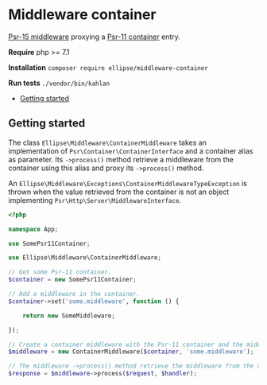 # Middleware container

[Psr-15 middleware](https://www.php-fig.org/psr/psr-15/) proxying a [Psr-11 container](https://www.php-fig.org/psr/psr-11/) entry.

**Require** php >= 7.1

**Installation** `composer require ellipse/middleware-container`

**Run tests** `./vendor/bin/kahlan`

- [Getting started](https://github.com/ellipsephp/middleware-container#getting-started)

## Getting started

The class ```Ellipse\Middleware\ContainerMiddleware``` takes an implementation of `Psr\Container\ContainerInterface` and a container alias as parameter. Its `->process()` method retrieve a middleware from the container using this alias and proxy its `->process()` method.

An `Ellipse\Middleware\Exceptions\ContainerMiddlewareTypeException` is thrown when the value retrieved from the container is not an object implementing `Psr\Http\Server\MiddlewareInterface`.

```php
<?php

namespace App;

use SomePsr11Container;

use Ellipse\Middleware\ContainerMiddleware;

// Get some Psr-11 container.
$container = new SomePsr11Container;

// Add a middleware in the container.
$container->set('some.middleware', function () {

    return new SomeMiddleware;

});

// Create a container middleware with the Psr-11 container and the middleware alias.
$middleware = new ContainerMiddleware($container, 'some.middleware');

// The middleware ->process() method retrieve the middleware from the container and proxy it.
$response = $middleware->process($request, $handler);
```
